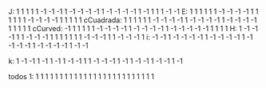 

J: 1 1 1 1 1 -1 -1 -1 1 -1 -1 -1 -1 1 -1 -1 -1 -1 1 -1 1 1 1 -1 -1
E: 1 1 1 1 1 1 -1 -1 -1 -1 1 1 1 1 1 1 -1 -1 -1 -1 1 1 1 1 1
cCuadrada: 1 1 1 1 1 1 -1 -1 -1 -1 1 -1 -1 -1 -1 1 -1 -1 -1 -1 1 1 1 1 1
cCurved: -1 1 1 1 1 1 -1 -1 -1 -1 1 -1 -1 -1 -1 1 -1 -1 -1 -1 -1 1 1 1 1
H: 1 -1 -1 -1 1 1 -1 -1 -1 1 1 1 1 1 1 1 -1 -1 -1 1 1 -1 -1 -1 1
i: -1 -1 1 -1 -1 -1 -1 1 -1 -1 -1 -1 1 -1 -1 -1 -1 1 -1 -1 -1 -1 1 -1 -1



k: 1 -1 -1 1 -1 1 -1 1 -1 -1 1 1 -1 -1 -1 1 -1 1 -1 -1 1 -1 -1 1 -1

todos 1: 1 1 1 1 1 1 1 1 1 1 1 1 1 1 1 1 1 1 1 1 1 1 1 1 1